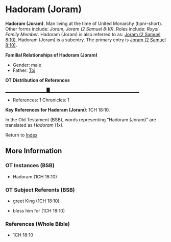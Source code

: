 # Hadoram (Joram)
**Hadoram (Joram)**. 
Man living at the time of United Monarchy (tipnr-short). 
Other forms include: 
*Joram*, *Joram (2 Samuel 8:10)*. 
Roles include: 
_Royal Family Member_. 
Hadoram (Joram) is also referred to as: 
[Joram (2 Samuel 8:10)](Joram.2.md). 
Hadoram (Joram) is a subentry. The primary entry is 
[Joram (2 Samuel 8:10)](Joram.2.md). 




**Familial Relationships of Hadoram (Joram)**


* Gender: male
* Father: [Toi](Toi.md)


**OT Distribution of References**

▁▁▁▁▁▁▁▁▁▁▁▁█▁▁▁▁▁▁▁▁▁▁▁▁▁▁▁▁▁▁▁▁▁▁▁▁▁▁
* References: 1 Chronicles: 1



**Key References for Hadoram (Joram)**: 
1CH 18:10. 


In the Old Testament (BSB), words representing “Hadoram (Joram)” are translated as 
*Hadoram* (1x). 




Return to [Index](00-Index.md)

## More Information

### OT Instances (BSB)

* Hadoram (1CH 18:10)



### OT Subject Referents (BSB)

* greet King (1CH 18:10)

* bless him for (1CH 18:10)



### References (Whole Bible)

* 1CH 18:10




